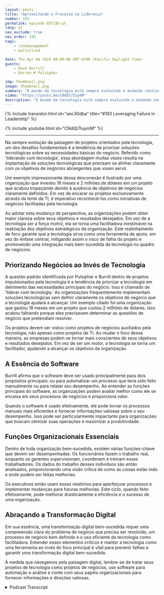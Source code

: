```yaml
---
layout: posts
title: "Aproveitando o Fracasso na Liderança"
number: 193
permalink: episode-EDT193-pt
lang: pt
nav_exclude: true
nav_order: 193
tags:
    - riskmanagement
    - multicloud

date: Thu Apr 04 2024 00:00:00 GMT-0700 (Pacific Daylight Time)
guests:
    - Dave Burrill
    - Darren W Pulsipher

img: thumbnail.png
image: thumbnail.png
summary: "O mundo da tecnologia está sempre evoluindo e mudando continuamente. Nesta paisagem digital, é importante entender não apenas a tecnologia usada, mas também o processo de negócios subjacente e o propósito que ela impulsiona. Os veteranos da tecnologia Darren Pulsipher e Dave Burrill transmitem sabedoria sobre essa combinação crítica em seu podcast Abraçando a Transformação Digital."
video: "https://youtu.be/CNdQt7IuymM"
description: "O mundo da tecnologia está sempre evoluindo e mudando continuamente. Nesta paisagem digital, é importante entender não apenas a tecnologia usada, mas também o processo de negócios subjacente e o propósito que ela impulsiona. Os veteranos da tecnologia Darren Pulsipher e Dave Burrill transmitem sabedoria sobre essa combinação crítica em seu podcast Abraçando a Transformação Digital."
---
```


<div>
{% include transistor.html id="aec30dba" title="#193 Leveraging Failure in Leadership" %}

{% include youtube.html id="CNdQt7IuymM" %}
</div>

---

Na sempre evolução da paisagem de projetos orientados pela tecnologia, um dos desafios fundamentais é a tendência de priorizar soluções tecnológicas sobre as necessidades básicas do negócio. Referido como 'liderando com tecnologia', essa abordagem muitas vezes resulta na implantação de soluções tecnológicas que precisam se alinhar claramente com os objetivos de negócios abrangentes que visam servir.

Um exemplo impressionante dessa desconexão é ilustrado por uma organização que investiu 18 meses e 2 milhões de dólares em um projeto que acabou tropeçando devido à ausência de objetivos de negócios claramente definidos. Em vez de encarar os projetos exclusivamente através da lente da TI, é imperativo reconhecê-los como iniciativas de negócios facilitadas pela tecnologia.

Ao adotar esta mudança de perspectiva, as organizações podem obter maior clareza sobre seus objetivos e resultados desejados. Em vez de a tecnologia ser a força motriz, ela se torna uma facilitadora inestimável na realização dos objetivos estratégicos da organização. Este realinhamento de foco garante que a tecnologia sirva como uma ferramenta de apoio, em vez do ênfase central, mitigando assim o risco de falha do projeto e promovendo uma integração mais bem-sucedida da tecnologia no quadro de negócios.

## Priorizando Negócios ao Invés de Tecnologia

A questão padrão identificada por Pulsipher e Burrill dentro de projetos impulsionados pela tecnologia é a tendência de priorizar a tecnologia em detrimento das necessidades principais do negócio. Isso é chamado de 'liderar com tecnologia.' As organizações frequentemente implementam soluções tecnológicas sem definir claramente os objetivos de negócio que a tecnologia ajudará a alcançar. Um exemplo citado foi uma organização que gastou 18 meses em um projeto que custou 2 milhões de dólares. Isso acabou falhando porque eles precisavam determinar as questões de negócio que pretendiam resolver.

Os projetos devem ser vistos como projetos de negócios auxiliados pela tecnologia, não apenas como projetos de TI. Ao mudar o foco dessa maneira, as empresas podem se tornar mais conscientes de seus objetivos e resultados desejados. Em vez de ser um motor, a tecnologia se torna um facilitador, ajudando a alcançar os objetivos da organização.

## A Essência do Software

Burrill afirma que o software deve ser usado principalmente para dois propósitos principais: ou para automatizar um processo que teria sido feito manualmente ou para relatar seu desempenho. Ao entender as funções principais do software, as organizações podem avaliar melhor como ele se encaixa em seus processos de negócios e proporciona valor.

Quando o software é usado efetivamente, ele pode tornar os processos manuais mais eficientes e fornecer informações valiosas sobre o seu desempenho. Isso pode ser particularmente impactante para organizações que buscam otimizar suas operações e maximizar a produtividade.

## Funções Organizacionais Essenciais

Dentro de toda organização bem-sucedida, existem várias funções-chave que devem ser desempenhadas. Os funcionários fazem o trabalho real, enquanto os gerentes supervisionam, coordenam e treinam esses trabalhadores. Os dados do trabalho desses indivíduos são então analisados, proporcionando uma visão crítica de como as coisas estão indo e onde podem ser feitas melhorias.

Os executivos então usam esses relatórios para aperfeiçoar processos e implementar mudanças para futuras melhorias. Este ciclo, quando feito efetivamente, pode melhorar drasticamente a eficiência e o sucesso de uma organização.

## Abraçando a Transformação Digital

Em sua essência, uma transformação digital bem-sucedida requer uma compreensão clara do problema de negócio que precisa ser resolvido, um processo de negócio bem definido e o uso eficiente da tecnologia como facilitadora. Entender esses elementos críticos e manter a tecnologia como uma ferramenta ao invés do foco principal é vital para prevenir falhas e garantir uma transformação digital bem-sucedida.

À medida que navegamos pela paisagem digital, lembre-se de tratar seus projetos de tecnologia como projetos de negócios, use software para automação e análise e conte com seus papéis organizacionais para fornecer informações e direções valiosas.



<details>
<summary> Podcast Transcript </summary>

<p></p>

</details>
